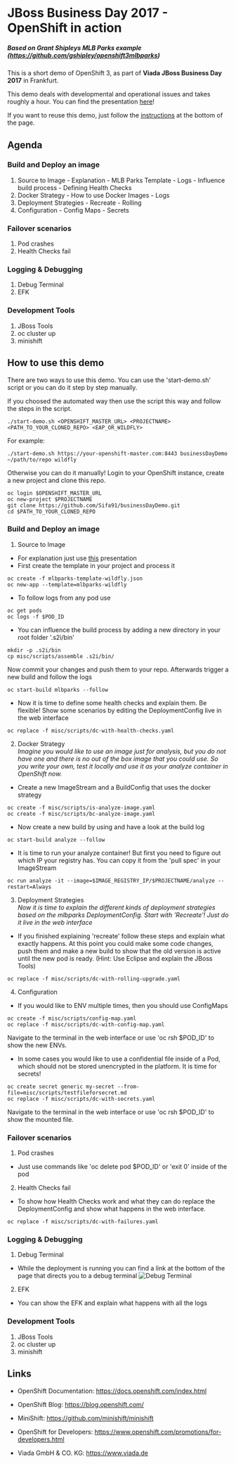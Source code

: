 # JBoss Business Day 2017 - OpenShift in action
##### Based on Grant Shipleys MLB Parks example (https://github.com/gshipley/openshift3mlbparks)

This is a short demo of OpenShift 3, as part of <b>Viada JBoss Business Day 2017</b> in Frankfurt.

This demo deals with developmental and operational issues and takes roughly a hour.
You can find the presentation [here][2374f882]!

  [2374f882]: https://github.com/Sifa91/businessDayDemo/blob/master/misc/BusinessDayPresentation.pdf "Presentation"

If you want to reuse this demo, just follow the [instructions][f1572854] at the bottom of the page.    
## Agenda
### Build and Deploy an image
  1. Source to Image
    - Explanation
    - MLB Parks Template
    - Logs
    - Influence build process
    - Defining Health Checks
  2. Docker Strategy
    - How to use Docker Images
    - Logs
  3. Deployment Strategies
    - Recreate
    - Rolling
  4. Configuration
    - Config Maps
    - Secrets

  [f1572854]: https://github.com/Sifa91/businessDayDemo#how-to-use-this-demo "How to"

### Failover scenarios
  1. Pod crashes
  2. Health Checks fail

### Logging & Debugging
  1. Debug Terminal
  2. EFK

### Development Tools
  1. JBoss Tools
  2. oc cluster up
  3. minishift


## How to use this demo
There are two ways to use this demo. You can use the 'start-demo.sh' script or you can do it step by step manually.

If you choosed the automated way then use the script this way and follow the steps in the script.
```
./start-demo.sh <OPENSHIFT_MASTER_URL> <PROJECTNAME> <PATH_TO_YOUR_CLONED_REPO> <EAP_OR_WILDFLY>
```
For example:

```
./start-demo.sh https://your-openshift-master.com:8443 businessDayDemo ~/path/to/repo wildfly
```

Otherwise you can do it manually!
Login to your OpenShift instance, create a new project and clone this repo.

```
oc login $OPENSHIFT_MASTER_URL
oc new-project $PROJECTNAME
git clone https://github.com/Sifa91/businessDayDemo.git
cd $PATH_TO_YOUR_CLONED_REPO
```
### Build and Deploy an image
1. Source to Image
  - For explanation just use [this][aa426728] presentation
  - First create the template in your project and process it
  ```
  oc create -f mlbparks-template-wildfly.json
  oc new-app --template=mlbparks-wildfly
  ```
  - To follow logs from any pod use
```
oc get pods
oc logs -f $POD_ID
```
  - You can influence the build process by adding a new directory in your root folder '.s2i/bin'
  ```
  mkdir -p .s2i/bin
  cp misc/scripts/assemble .s2i/bin/
  ```
  Now commit your changes and push them to your repo. Afterwards trigger a new build and follow the logs
  ```
  oc start-build mlbparks --follow
  ```
  - Now it is time to define some health checks and explain them. Be flexible! Show some scenarios by editing the DeploymentConfig live in the web interface
  ```
  oc replace -f misc/scripts/dc-with-health-checks.yaml
  ```

2. Docker Strategy<br>
<i>Imagine you would like to use an image just for analysis, but you do not have one and there is no out of the box image that you could use. So you write your own, test it locally and use it as your analyze container in OpenShift now.</i>
  - Create a new ImageStream and a BuildConfig that uses the docker strategy
  ```
  oc create -f misc/scripts/is-analyze-image.yaml
  oc create -f misc/scripts/bc-analyze-image.yaml
  ```
  - Now create a new build by using and have a look at the build log
  ```
  oc start-build analyze --follow
  ```
  - It is time to run your analyze container! But first you need to figure out which IP your registry has. You can copy it from the 'pull spec' in your ImageStream
  ```
  oc run analyze -it --image=$IMAGE_REGISTRY_IP/$PROJECTNAME/analyze --restart=Always
  ```
3. Deployment Strategies<br>
<i>Now it is time to explain the different kinds of deployment strategies based on the mlbparks DeploymentConfig. Start with 'Recreate'! Just do it live in the web interface</i>
  - If you finished explaining 'recreate' follow these steps and explain what exactly happens. At this point you could make some code changes, push them and make a new build to show that the old version is active until the new pod is ready. (Hint: Use Eclipse and explain the JBoss Tools)
  ```
  oc replace -f misc/scripts/dc-with-rolling-upgrade.yaml
  ```
4. Configuration
  - If you would like to ENV multiple times, then you should use ConfigMaps
  ```
  oc create -f misc/scripts/config-map.yaml
  oc replace -f misc/scripts/dc-with-config-map.yaml
  ```
  Navigate to the terminal in the web interface or use 'oc rsh $POD_ID' to show the new ENVs.

  - In some cases you would like to use a confidential file inside of a Pod, which should not be stored unencrypted in the platform. It is time for secrets!
  ```
  oc create secret generic my-secret --from-file=misc/scripts/testfileforsecret.md
  oc replace -f misc/scripts/dc-with-secrets.yaml
  ```
  Navigate to the terminal in the web interface or use 'oc rsh $POD_ID' to show the mounted file.

### Failover scenarios
1. Pod crashes
  - Just use commands like 'oc delete pod $POD_ID' or 'exit 0' inside of the pod
2. Health Checks fail
  - To show how Health Checks work and what they can do replace the DeploymentConfig and show what happens in the web interface.
  ```
  oc replace -f misc/scripts/dc-with-failures.yaml
  ```

### Logging & Debugging
1. Debug Terminal
  - While the deployment is running you can find a link at the bottom of the page that directs you to a debug terminal
![  Debug Terminal](https://github.com/Sifa91/businessDayDemo/blob/master/misc/img/debug_terminal.png)
2. EFK
  - You can show the EFK and explain what happens with all the logs

### Development Tools
1. JBoss Tools
2. oc cluster up
3. minishift

## Links

- OpenShift Documentation: https://docs.openshift.com/index.html
- OpenShift Blog: https://blog.openshift.com/
- MiniShift: https://github.com/minishift/minishift
- OpenShift for Developers: https://www.openshift.com/promotions/for-developers.html
- Viada GmbH & CO. KG: https://www.viada.de

  [aa426728]: https://github.com/Sifa91/businessDayDemo/blob/master/misc/source-to-image.pdf "Source to Image"
